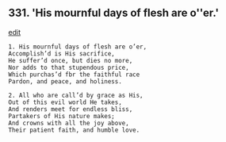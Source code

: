 
## 331.  'His mournful days of flesh are o''er.'
[edit](https://docs.google.com/document/d/1xrBQ7rIyQQ_Ed5w7Gmq7T-p0Fo9Yg8kN/edit?mode=html)



    1. His mournful days of flesh are o’er, 
    Accomplish’d is His sacrifice,
    He suffer’d once, but dies no more, 
    Nor adds to that stupendous price, 
    Which purchas’d fbr the faithful race 
    Pardon, and peace, and holiness.

    2. All who are call’d by grace as His, 
    Out of this evil world He takes, 
    And renders meet for endless bliss, 
    Partakers of His nature makes; 
    And crowns with all the joy above, 
    Their patient faith, and humble love.
